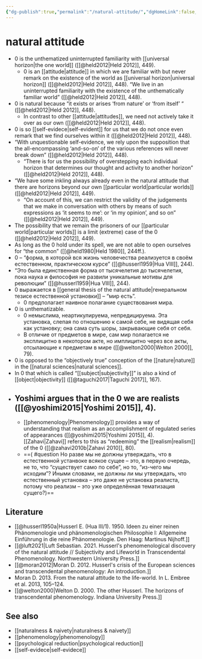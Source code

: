 ```yaml
---
{"dg-publish":true,"permalink":"/natural-attitude/","dgHomeLink":false,"dgPassFrontmatter":false}
---
```


# natural attitude
- 0 is the unthematized uninterrupted familiarity with [[universal horizon|the one world]] ([[@held2012|Held 2012]], 449).
	- 0 is an [[attitude|attitude]] in which we are familiar with but never remark on the existence of the world as [[universal horizon|universal horizon]] ([[@held2012|Held 2012]], 448). “We live in an uninterrupted familiarity with the existence of the unthematically familiar world” ([[@held2012|Held 2012]], 448).
- 0 is natural because “it exists or arises ‘from nature’ or ‘from itself’ “ ([[@held2012|Held 2012]], 448).
	- In contrast to other [[attitude|attitudes]], we need not actively take it over as our own ([[@held2012|Held 2012]], 448).
- 0 is so [[self-evidece|self-evident]] for us that we do not once even remark that we find ourselves within it ([[@held2012|Held 2012]], 448).
- “With unquestionable self-evidence, we rely upon the supposition that the all-encompassing ‘and-so-on’ of the various references will never break down” ([[@held2012|Held 2012]], 448).
	- “There is for us the possibility of overstepping each individual horizon that determines our thought and activity to another horizon” ([[@held2012|Held 2012]], 448).
- “We have some inkling always already even in the natural attitude that there are horizons beyond our own [[particular world|particular worlds]] ([[@held2012|Held 2012]], 449).
	- “On account of this, we can restrict the validity of the judgements that we make in conversation with others by means of such expressions as ‘it seems to me’: or ‘in my opinion’, and so on” ([[@held2012|Held 2012]], 449).
- The possibility that we remain the prisoners of our [[particular world|particular worlds]] is a limit (extreme) case of the 0 ([[@held2012|Held 2012]], 449).
- As long as the 0 hold under its spell, we are not able to open ourselves for “the common” ([[@held1980|Held 1980]], 244ff.).
- 0 – “форма, в которой вся жизнь человечества реализуется в своём естественном, практическом курсе”  ([[@husserl1959|Hua VIII]], 244).
- “Это была единственная форма от тысячелетия до тысячелетия, пока наука и философия не развили уникальные мотивы для революции” ([[@husserl1959|Hua VIII]], 244).
- 0 выражается в [[general thesis of the natural attitude|генеральном тезисе естественной установки]] – “мир есть”.
	- 0 предполагает наивное полагание существования мира.
- 0 is unthematizable.
	- 0 немыслима, неартикулируема, непредицируема. Эта установка, слепая по отношению к самой себе, не видящая себя как установку; она сама суть шоры, закрывающие себя от себя.
	- В отличие от предметов в мире, сам мир полагается не эксплицитно в некотором акте, но имплицитно через все акты, отсылающие к предметам в мире ([[@welton2000|Welton 2000]], 79).
- 0 is opposed to the “objectively true” conception of the [[nature|nature]] in the [[natural sciences|natural sciences]].
- In 0 that which is called “[[subject|subjectivity]]” is also a kind of [[object|objectivity]] ([[@taguchi2017|Taguchi 2017]], 167).
- Yoshimi argues that in the 0 we are realists ([[@yoshimi2015|Yoshimi 2015]], 4).
	- 
	- [[phenomenology|Phenomenology]] provides a way of understanding that realism as an accomplishment of regulated series of appearances ([[@yoshimi2015|Yoshimi 2015]], 4). [[Zahavi|Zahavi]] refers to this as “redeeming” the [[realism|realism]] of the 0 ([[@zahavi2010b|Zahavi 2010]], 80).
	- ==( #question Но разве мы не должны утверждать, что в естественной устанвоке всякое сущее – это, в первую очередь, не то, что “существует само по себе”, но то, “из-чего мы исходим”? Иными словами, не должны ли мы утверждать, что естественный установка – это даже не установка реалиста, потому что реализм – это уже определённая тематизация сущего?)==





## Literature
- [[@husserl1950a|Husserl E. (Hua III/1). 1950. Ideen zu einer reinen Phänomenologie und phänomenologischen Philosophie I: Allgemeine Einführung in die reine Phänomenologie. Den Haag: Martinus Nijhoff.]]
- [[@luft2021|Luft Sebastian. 2021. Husserl's phenomenological discovery of the natural attitude // Subjectivity and Lifeworld in Transcendental Phenomenology. Northwestern University Press.]]
- [[@moran2012|Moran D. 2012. Husserl's crisis of the European sciences and transcendental phenomenology: An introduction.]]
- Moran D. 2013. From the natural attitude to the life-world. In L. Embree et al. 2013, 105–124.
- [[@welton2000|Welton D. 2000. The other Husserl. The horizons of transcendental phenomenology. Indiana University Press.]]





## See also
- [[naturalness & naivety|naturalness & naivety]]
- [[phenomenology|phenomenology]]
- [[psychological reduction|psychological reduction]]
- [[self-evidece|self-evidece]]